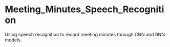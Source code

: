 # Meeting_Minutes_Speech_Recognition
Using speech recognition to record meeting minutes through CNN and RNN models.
